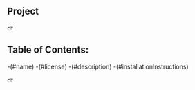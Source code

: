 
## Project 
df
  

## Table of Contents:
-(#name) 
-(#license)
-(#description)
-(#installationInstructions)

df

